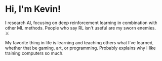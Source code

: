 # Hi, I'm Kevin!

I research AI, focusing on deep reinforcement learning in combination with other ML methods. People who say RL isn't useful are my sworn enemies. ⚔️

My favorite thing in life is learning and teaching others what I've learned, whether that be gaming, art, or programming. Probably explains why I like training computers so much.
